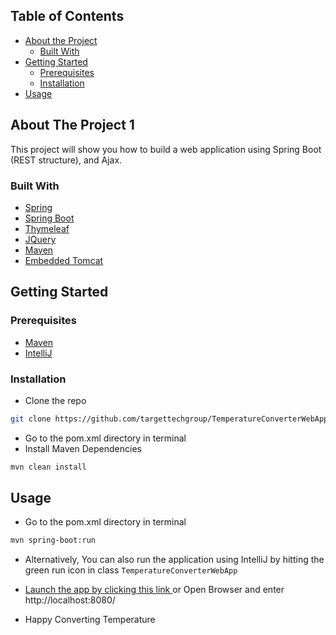 <p align="center">

<!-- TABLE OF CONTENTS -->
## Table of Contents

* [About the Project](#about-the-project)
  * [Built With](#built-with)
* [Getting Started](#getting-started)
  * [Prerequisites](#prerequisites)
  * [Installation](#installation)
* [Usage](#usage)

<!-- ABOUT THE PROJECT -->
## About The Project 1

This project will show you how to build a web application using Spring Boot (REST structure), and Ajax.


### Built With
* [Spring](https://spring.io/)
* [Spring Boot](https://spring.io/projects/spring-boot)
* [Thymeleaf](https://www.thymeleaf.org/)
* [JQuery](https://jquery.com)
* [Maven](https://maven.apache.org/)
* [Embedded Tomcat](https://docs.spring.io/spring-boot/docs/2.1.9.RELEASE/reference/html/howto-embedded-web-servers.html)

<!-- GETTING STARTED -->
## Getting Started

### Prerequisites

* [Maven](https://howtodoinjava.com/maven/how-to-install-maven-on-windows/)
* [IntelliJ](https://www.jetbrains.com/idea/download/#section=windows)

### Installation

* Clone the repo
```sh
git clone https://github.com/targettechgroup/TemperatureConverterWebApp.git
```
* Go to the pom.xml directory in terminal 
* Install Maven Dependencies
```sh
mvn clean install
```

## Usage

* Go to the pom.xml directory in terminal
```sh
mvn spring-boot:run
```
* Alternatively, You can also run the application using IntelliJ by hitting the green run icon in class 
`TemperatureConverterWebApp`

* [Launch the app by clicking this link ](http://localhost:8080/) or Open Browser and enter http://localhost:8080/

* Happy Converting Temperature
